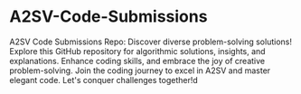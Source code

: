 # A2SV-Code-Submissions
A2SV Code Submissions  Repo: Discover diverse problem-solving solutions! Explore this GitHub repository for algorithmic solutions, insights, and explanations. Enhance coding skills,  and embrace the joy of creative problem-solving. Join the coding journey to excel in A2SV and master elegant code. Let's conquer challenges together!d
